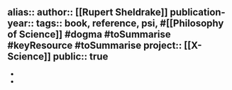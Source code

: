 alias::
author:: [[Rupert Sheldrake]] 
publication-year::
tags:: book, reference, psi, #[[Philosophy of Science]] #dogma #toSummarise #keyResource #toSummarise 
project:: [[X-Science]] 
public:: true
-
-
-
